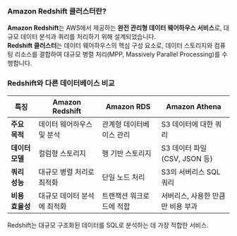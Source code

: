 ### Amazon Redshift 클러스터란?

**Amazon Redshift**는 AWS에서 제공하는 **완전 관리형 데이터 웨어하우스 서비스**로, 대규모 데이터 분석과 쿼리를 처리하기 위해 설계되었습니다.  
**Redshift 클러스터**는 데이터 웨어하우스의 핵심 구성 요소로, 데이터 스토리지와 컴퓨팅 리소스를 결합하여 대규모 병렬 처리(MPP, Massively Parallel Processing)를 수행합니다.
### Redshift와 다른 데이터베이스 비교

| **특징**     | **Amazon Redshift** | **Amazon RDS** | **Amazon Athena**       |
| ---------- | ------------------- | -------------- | ----------------------- |
| **주요 목적**  | 데이터 웨어하우스 및 분석      | 관계형 데이터베이스 관리  | S3 데이터에 대한 쿼리           |
| **데이터 모델** | 컬럼형 스토리지            | 행 기반 스토리지      | S3 데이터 파일 (CSV, JSON 등) |
| **쿼리 성능**  | 대규모 병렬 처리로 최적화      | 단일 노드 처리       | S3의 서버리스 SQL 쿼리         |
| **비용 효율성** | 대규모 데이터 분석에 최적화     | 트랜잭션 워크로드에 적합  | 서버리스, 사용한 만큼만 비용 부과     |


Redshift는 대규모 구조화된 데이터를 SQL로 분석하는 데 가장 적합한 서비스.